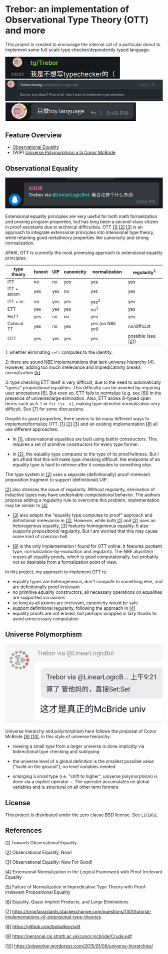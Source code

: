 # Trebor: an implementation of Observational Type Theory (OTT) and more

This project is created to encourage the internal cat of a particular donut
to implement some full-scale type checker/dependently typed language.

![](pohai/trebor-dont-want-to-impl-typechecker.png)
![](pohai/trebor-dont-want-to-impl-typechecker2.png)
![](pohai/trebor-dont-want-to-impl-typechecker3.png)

## Feature Overview

- [Observational Equality](#Observational-Equality)
- (WIP) [Universe Polymorphism a là Conor McBride](#Universe-Polymorphism)


## Observational Equality

![](pohai/trebor-on-set-theory.png)

Extensional equality principles are very useful for
both math formalization and proving program properties,
but has long been a second-class citizen in proof assistants due to technical difficulties.
OTT [[1]](#ref-1) [[2]](#ref-2) [[3]](#ref-3) is an approach to integrate
extensional principles into intensional type theory,
while retaining good metatheory properties like canonicity and strong normalization.

AFAIK, OTT is currently the most promising approach to extensional equality principles:

| type theory | funext | UIP | canonicity | normalization   | regularity<sup>1</sup> |
|-------------|--------|-----|------------|-----------------|------------------------|
| ITT         | no     | no  | yes        | yes             | yes                    |
| ITT + axiom | yes    | yes | no         | yes             | yes                    |
| ITT + irr.  | no     | yes | yes        | yes<sup>2</sup> | yes                    |
| ETT         | yes    | yes | yes        | no<sup>3</sup>  | yes                    |
| HoTT        | yes    | no  | no         | yes             | yes                    |
| Cubical TT  | yes    | no  | yes        | yes (no NBE yet)| no/difficult           |
| OTT         | yes    | yes | yes        | yes             | possible (see [[2]](#ref-2))|

1: whether eliminating `refl` computes to the identity.

2: there are sound NBE implementations that lack universe hierarchy [[4]](#ref-4).
However, adding too much irrelevance and impredicativity breaks normalization [[5]](#ref-5)

3: type checking ETT itself is very difficult, due to the need to automatically "guess"
propositional equalities.
This difficulty can be avoided by requiring user annotations [[6]](#ref-6).
But even so, ETT fails to normalize (e.g. see [[6]](#ref-6)) in the presence of universe/large elimination.
Also, ETT allows ill-typed open terms such as `0 1` or `fst (\x. x)`,
making type-directed normalization very difficult. See [[7]](#ref-7) for some discussions.



Despite its good properties, there seems to be many different ways to implement/formalize OTT.
[[1]](#ref-1) [[2]](#ref-2) [[3]](#ref-3) and an existing implementation [[8]](#ref-8) all use different approaches:

- In [[1]](#ref-1), observational equalities are built using builtin constructors.
This requires a set of primitive constructors for every type former.

- In [[2]](#ref-2), the equality type *computes* to the type of its proof/witness.
But I am afraid that this will make type checking difficult:
the endpoints of an equality type is hard to retrieve after it computes to something else.

The type system in [[2]](#ref-2) uses a separate (definitionally) proof-irrelevant
proposition fragment to support (definitional) UIP.

[[2]](#ref-2) also stresses the issue of regularity.
Without regularity, elimination of inductive types may have undesirable computational behavior.
The authors propose adding a regularity rule to overcome this problem,
implementation may be similar to [[4]](#ref-4)


- [[3]](#ref-3) also adapts the "equality type computes to proof" approach
and definitional irrelevance in [[2]](#ref-2).
However, while both [[1]](#ref-1) and [[2]](#ref-2) uses an heterogenous equality,
[[3]](#ref-3) features homogeneous equality.
It also supports *propositional* regularity.
But I am worried that this may cause some kind of coercion hell.

- [[8]](#ref-8) is the only implementation I found for OTT online.
It features quotient type, normalization-by-evaluation and regularity.
The NBE algorithm erases all equality proofs,
which is good computationally,
but probably not so desirable from a formalization point of view.


In this project, my approach to implement OTT is:

- equality types are heterogeneous, don't compute to something else,
and are definitionally proof irrelevant
- *no* primitive equality constructors,
all necessary operations on equalities are supported via *axioms*
- so long as all axioms are irrelevant, canonicity would be safe
- support definitional regularity, following the approach in [[4]](#ref-4)
- equality proofs are not erased,
but perhaps wrapped in lazy thunks to avoid unnecessary computation

## Universe Polymorphism

![](pohai/trebor-on-univ-poly.png)

Universe hierarchy and polymorphism here
follows the proposal of Conor McBride [[9]](#ref-9) [[10]](#ref-10).
In this style of universe hierarchy:

- viewing a small type from a larger universe is done implicitly
via bidirectional type checking and subtyping

- the universe level of a global definition is the smallest possible value ("build on the ground"),
no level variables needed

- *enlarging* a small type (i.e. "shift to higher", universe polymorphism)
is done via a explicit operator `~`.
The operator accumulates on global variables and is structural on all other term formers



## License
This project is distributed under the zero clause BSD license. See `LICENSE`.


## References

<a id="ref-1" href="https://personal.cis.strath.ac.uk/conor.mcbride/ott.pdf">[1]</a>
Towards Observational Equality

<a id="ref-2" href="http://www.cs.nott.ac.uk/~psztxa/publ/obseqnow.pdf">[2]</a>
Observational Equality, Now!

<a id="ref-3" href="https://hal.inria.fr/hal-03367052/document">[3]</a>
Observational Equality: Now For Good!

<a id="ref-4" href="https://citeseerx.ist.psu.edu/viewdoc/download?doi=10.1.1.158.2321&rep=rep1&type=pdf">[4]</a>
Extensional Normalization in the Logical Framework with Proof Irrelevant Equality

<a id="ref-5" href="https://arxiv.org/pdf/1911.08174.pdf">[5]</a>
Failure of Normalization in Impredicative Type Theory with Proof-irrelevant Propositional Equality

<a id="ref-6" href="http://homepage.divms.uiowa.edu/~astump/papers/ITRS10-long.pdf">[6]</a>
Equality, Quasi-Implicit Products, and Large Eliminations

<a id="ref-7" href="https://proofassistants.stackexchange.com/questions/1301/tutorial-implementations-of-extensional-type-theories">[7]</a>
<https://proofassistants.stackexchange.com/questions/1301/tutorial-implementations-of-extensional-type-theories>

<a id="ref-8" href="https://github.com/bobatkey/sott">[8]</a>
<https://github.com/bobatkey/sott>

<a id="ref-9" href="https://personal.cis.strath.ac.uk/conor.mcbride/Crude.pdf">[9]</a>
<https://personal.cis.strath.ac.uk/conor.mcbride/Crude.pdf>

<a id="ref-10" href="https://pigworker.wordpress.com/2015/01/09/universe-hierarchies/">[10]</a>
<https://pigworker.wordpress.com/2015/01/09/universe-hierarchies/>
